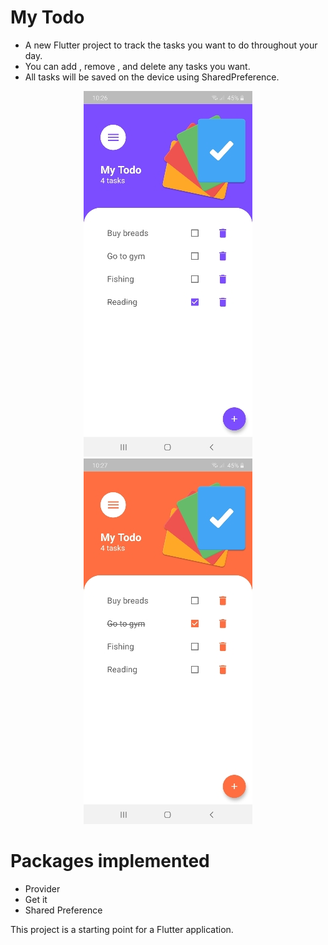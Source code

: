 # My Todo

- A new Flutter project to track the tasks you want to do throughout your day.
- You can add , remove , and delete any tasks you want.
- All tasks will be saved on the device using SharedPreference.


<p align="center">
    <img src="screen1.jpg" alt="Image"  />
    <img src="screen2.jpg" alt="Image"  />  
</p>



# Packages implemented 
- Provider 
- Get it 
- Shared Preference

This project is a starting point for a Flutter application.

